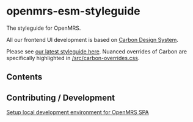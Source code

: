 # openmrs-esm-styleguide

The styleguide for OpenMRS.

All our frontend UI development is based on [Carbon Design System](https://www.carbondesignsystem.com/). 

Please see [our latest styleguide here](https://app.zeplin.io/project/5f7223cfda10f94d67cec6d0/styleguide/components/). 
Nuanced overrides of Carbon are specifically highlighted in [/src/carbon-overrides.css](https://github.com/openmrs/openmrs-esm-core/blob/master/packages/esm-styleguide/src/carbon-overrides.css).

## Contents

<!-- toc -->

<!-- tocstop -->

## Contributing / Development

[Setup local development environment for OpenMRS SPA](https://wiki.openmrs.org/display/projects/Setup+local+development+environment+for+OpenMRS+SPA)
